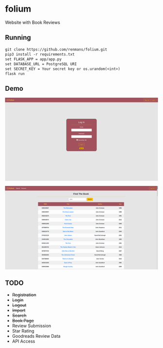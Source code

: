# folium
Website with Book Reviews

## Running
```
git clone https://github.com/renmans/folium.git
pip3 install -r requirements.txt
set FLASK_APP = app/app.py
set DATABASE_URL = PostgreSQL URI
set SECRET_KEY = Your secret key or os.urandom(<int>)
flask run
```

## Demo
![Log In](/app/static/img/login.png)

![Search](/app/static/img/search.png)

## TODO
* ~~Registration~~
* ~~Login~~
* ~~Logout~~
* ~~Import~~
* ~~Search~~
* ~~Book Page~~
* Review Submission
* Star Rating
* Goodreads Review Data
* API Access
